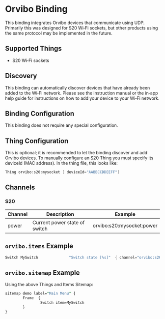 # Orvibo Binding

This binding integrates Orvibo devices that communicate using UDP.
Primarily this was designed for S20 Wi‑Fi sockets, but other products using the same protocol may be implemented in the future.

## Supported Things

- S20 Wi‑Fi sockets

## Discovery

This binding can automatically discover devices that have already been added to the Wi‑Fi network. Please see the instruction manual or the in‑app help guide for instructions on how to add your device to your Wi‑Fi network.

## Binding Configuration

This binding does not require any special configuration.

## Thing Configuration

This is optional; it is recommended to let the binding discover and add Orvibo devices.
To manually configure an S20 Thing you must specify its deviceId (MAC address).
In the thing file, this looks like:

```java
Thing orvibo:s20:mysocket [ deviceId="AABBCCDDEEFF"]
```

## Channels

### S20

| Channel | Description                   | Example                   |
|---------|-------------------------------|---------------------------|
| power   | Current power state of switch | orvibo:s20:mysocket:power |

## `orvibo.items` Example

```java
Switch MySwitch              "Switch state [%s]"  { channel="orvibo:s20:mysocket:power" }
```

## `orvibo.sitemap` Example

Using the above Things and Items
Sitemap:

```perl
sitemap demo label="Main Menu" {
        Frame  {
                Switch item=MySwitch
        }
}
```
